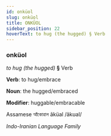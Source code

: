 ```yaml
---
id: onküol
slug: onküol
title: ONKÜOL
sidebar_position: 22
hoverText: to hug (the hugged) § Verb
---
```


### onküol

*to hug (the hugged)* **§** Verb

**Verb**: to hug/embrace

**Noun**: the hugged/embraced

**Modifier**: huggable/embracable

Assamese আঁকোৱাল ãküal /ãkʊal/

*Indo-Iranian Language Family*